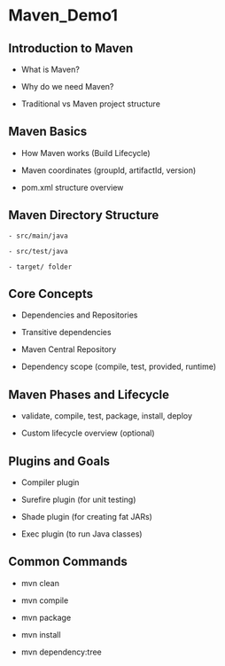 # Maven_Demo1

## Introduction to Maven
-  What is Maven?

-  Why do we need Maven?

- Traditional vs Maven project structure

## Maven Basics
  - How Maven works (Build Lifecycle)

  - Maven coordinates (groupId, artifactId, version)
  - pom.xml structure overview
    
## Maven Directory Structure
    - src/main/java

    - src/test/java

    - target/ folder

 ## Core Concepts

 - Dependencies and Repositories

- Transitive dependencies

- Maven Central Repository

- Dependency scope (compile, test, provided, runtime)

 ## Maven Phases and Lifecycle
  - validate, compile, test, package, install, deploy

  - Custom lifecycle overview (optional)

## Plugins and Goals
 - Compiler plugin

- Surefire plugin (for unit testing)

- Shade plugin (for creating fat JARs)

- Exec plugin (to run Java classes)

## Common Commands
 - mvn clean

- mvn compile

- mvn package

- mvn install

- mvn dependency:tree
 
   
